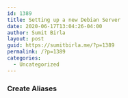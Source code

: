 ```yaml
---
id: 1389
title: Setting up a new Debian Server
date: 2020-06-17T13:04:26-04:00
author: Sumit Birla
layout: post
guid: https://sumitbirla.me/?p=1389
permalink: /?p=1389
categories:
  - Uncategorized
---
```

### Create Aliases